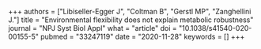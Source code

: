 +++
authors = ["Libiseller-Egger J", "Coltman B", "Gerstl MP", "Zanghellini J."]
title = "Environmental flexibility does not explain metabolic robustness"
journal = "NPJ Syst Biol Appl"
what = "article"
doi = "10.1038/s41540-020-00155-5"
pubmed = "33247119"
date = "2020-11-28"
keywords = []
+++

